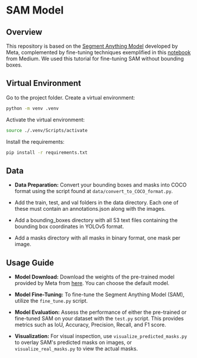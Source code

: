 # SAM Model

## Overview

This repository is based on the [Segment Anything Model](https://segment-anything.com/) developed by Meta, complemented by fine-tuning techniques exemplified in this [notebook](https://colab.research.google.com/drive/1Jb422MehJ6TYUCfcy6yxuSOJkSGAfJXj#scrollTo=5GhzOeOFbCQa) from Medium. We used this tutorial for fine-tuning SAM without bounding boxes.

## Virtual Environment
Go to the project folder. Create a virtual environment:
```bash
python -m venv .venv
```

Activate the virtual environment:
```bash
source ./.venv/Scripts/activate
```

Install the requirements:
```bash
pip install -r requirements.txt
```

## Data

- **Data Preparation:** Convert your bounding boxes and masks into COCO format using the script found at `data/convert_to_COCO_format.py`.
  
- Add the train, test, and val folders in the data directory. Each one of these must contain an annotations.json along with the images.
- Add a bounding_boxes directory with all 53 text files containing the bounding box coordinates in YOLOv5 format.
- Add a masks directory with all masks in binary format, one mask per image.


## Usage Guide

- **Model Download:** Download the weights of the pre-trained model provided by Meta from [here](https://github.com/facebookresearch/segment-anything/tree/main#model-checkpoints). You can choose the default model.
  
- **Model Fine-Tuning:** To fine-tune the Segment Anything Model (SAM), utilize the `fine_tune.py` script.

- **Model Evaluation:** Assess the performance of either the pre-trained or fine-tuned SAM on your dataset with the `test.py` script. This provides metrics such as IoU, Accuracy, Precision, Recall, and F1 score.

- **Visualization:** For visual inspection, use `visualize_predicted_masks.py` to overlay SAM's predicted masks on images, or `visualize_real_masks.py` to view the actual masks. 



